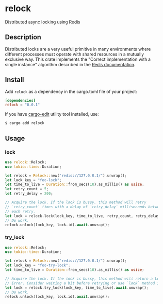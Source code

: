 # relock

Distributed async locking using Redis

## Description

Distributed locks are a very useful primitive in many environments where
different processes must operate with shared resources in a mutually exclusive
way. This crate implements the "Correct implementation with a single instance"
algorithm described in the [Redis
documentation](https://redis.io/topics/distlock#correct-implementation-with-a-single-instance).


## Install

Add `relock` as a dependency in the cargo.toml file of your project:

```toml
[dependencies]
relock = "0.0.1"
```

If you have [cargo-edit](https://github.com/killercup/cargo-edit) utility tool
installed, use:

```bash
$ cargo add relock
```

## Usage

### lock

```rust
use relock::Relock;
use tokio::time::Duration;

let relock = Relock::new("redis://127.0.0.1/").unwrap();
let lock_key = "foo-lock";
let time_to_live = Duration::from_secs(10).as_millis() as usize;
let retry_count = 5;
let retry_delay = 200;

// Acquire the lock. If the lock is bussy, this method will retry
// `retry_count` times with a delay of `retry_delay` milliseconds between
// each retry.
let lock = relock.lock(lock_key, time_to_live, retry_count, retry_delay).await.unwrap();
// Do work.
relock.unlock(lock_key, lock.id).await.unwrap();
```

### try_lock

```rust
use relock::Relock;
use tokio::time::Duration;

let relock = Relock::new("redis://127.0.0.1/").unwrap();
let lock_key = "foo-try-lock";
let time_to_live = Duration::from_secs(10).as_millis() as usize;

// Acquire the lock. If the lock is bussy, this method will return a Lock
// Error. Consider waiting a bit before retrying or use `lock` method instead.
let lock = relock.try_lock(lock_key, time_to_live).await.unwrap();
// Do work.
relock.unlock(lock_key, lock.id).await.unwrap();
```
